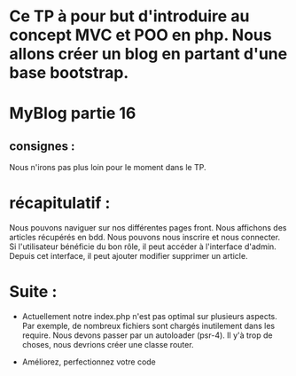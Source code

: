 # Ce TP à pour but d'introduire au concept MVC et POO en php. Nous allons créer un blog en partant d'une base bootstrap.

# MyBlog partie 16
## consignes : 
Nous n'irons pas plus loin pour le moment dans le TP.
# récapitulatif :
Nous pouvons naviguer sur nos différentes pages front. Nous affichons des articles récupérés en bdd.
Nous pouvons nous inscrire et nous connecter. Si l'utilisateur bénéficie du bon rôle, il peut accéder à l'interface d'admin.
Depuis cet interface, il peut ajouter modifier supprimer un article.

# Suite :

- Actuellement notre index.php n'est pas optimal sur plusieurs aspects. Par exemple, de nombreux fichiers sont chargés inutilement dans les require. Nous devons passer par un autoloader (psr-4). Il y'à trop de choses, nous devrions créer une classe router.

- Améliorez, perfectionnez votre code




